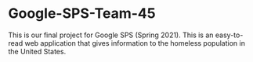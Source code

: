 # Google-SPS-Team-45
This is our final project for Google SPS (Spring 2021). This is an easy-to-read web application that gives information to the homeless population in the United States.
